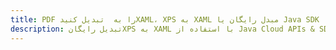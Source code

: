 ---title: PDF را به  تبدیل کنیدXAML، XPS به XAML مبدل رایگان یا Java SDKdescription: تبدیل رایگانXPS به XAML با استفاده از Java Cloud APIs & SDK همچنین اسناد PDF را در Cloud ایجاد، ویرایش و رندر کنید.---